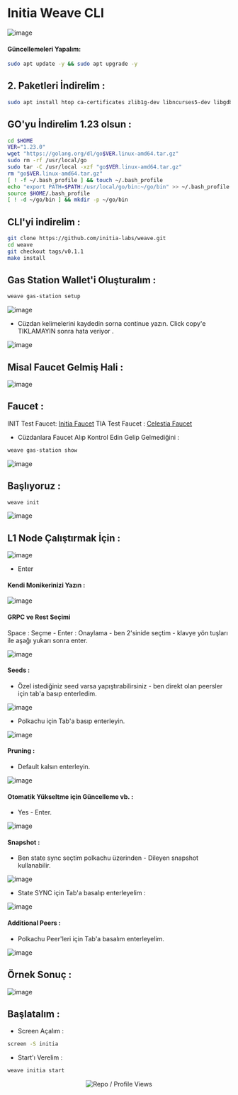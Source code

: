 # Initia Weave CLI 

![image](https://github.com/user-attachments/assets/a077805e-88ef-42c6-a3e5-d08776586548)

#### Güncellemeleri Yapalım:

```bash
sudo apt update -y && sudo apt upgrade -y
```
## 2. Paketleri İndirelim :

```bash
sudo apt install htop ca-certificates zlib1g-dev libncurses5-dev libgdbm-dev libnss3-dev tmux iptables curl nvme-cli git wget make jq libleveldb-dev build-essential pkg-config ncdu tar clang bsdmainutils lsb-release libssl-dev libreadline-dev libffi-dev jq gcc screen unzip lz4 -y
```

## GO'yu İndirelim 1.23 olsun :

```bash
cd $HOME
VER="1.23.0"
wget "https://golang.org/dl/go$VER.linux-amd64.tar.gz"
sudo rm -rf /usr/local/go
sudo tar -C /usr/local -xzf "go$VER.linux-amd64.tar.gz"
rm "go$VER.linux-amd64.tar.gz"
[ ! -f ~/.bash_profile ] && touch ~/.bash_profile
echo "export PATH=$PATH:/usr/local/go/bin:~/go/bin" >> ~/.bash_profile
source $HOME/.bash_profile
[ ! -d ~/go/bin ] && mkdir -p ~/go/bin
```

## CLI'yi indirelim : 

```bash
git clone https://github.com/initia-labs/weave.git
cd weave
git checkout tags/v0.1.1
make install
```

## Gas Station Wallet'i Oluşturalım : 
```bash
weave gas-station setup
```
![image](https://github.com/user-attachments/assets/86581ff0-50b3-4807-9332-dff29e96d50d)

- Cüzdan kelimelerini kaydedin sorna continue yazın. Click copy'e TIKLAMAYIN sonra hata veriyor . 

![image](https://github.com/user-attachments/assets/b23d1826-ea74-4c7a-b8ca-158549817536)


## Misal Faucet Gelmiş Hali : 

![image](https://github.com/user-attachments/assets/c0f35189-5ce4-45a1-992b-470ede9f7388)


## Faucet : 

INIT Test Faucet: [Initia Faucet](https://faucet.testnet.initia.xyz/)
TIA Test Faucet : [Celestia Faucet](https://docs.celestia.org/how-to-guides/mocha-testnet#mocha-testnet-faucet)


- Cüzdanlara Faucet Alıp Kontrol Edin Gelip Gelmediğini : 
```bash
weave gas-station show
```
![image](https://github.com/user-attachments/assets/bb355332-5245-4ff3-9055-fd74294935ad)


## Başlıyoruz : 
```bash
weave init
```
![image](https://github.com/user-attachments/assets/559f9e01-e2a4-4f72-a477-86de3b97d67c)

##  L1 Node Çalıştırmak İçin : 

![image](https://github.com/user-attachments/assets/9ac4f784-b677-4451-a966-d137fa353320)

- Enter

#### Kendi Monikerinizi Yazın : 

![image](https://github.com/user-attachments/assets/a3885ac7-0453-4245-a607-e4ea95dc67d4)

#### GRPC ve Rest Seçimi

Space : Seçme - Enter : Onaylama - ben 2'sinide seçtim - klavye yön tuşları ile aşağı yukarı sonra enter. 

![image](https://github.com/user-attachments/assets/5018fa6c-79c1-48a7-840f-040b788f57b4)

#### Seeds : 

- Özel istediğiniz seed varsa yapıştırabilirsiniz - ben direkt olan peersler için tab'a basıp enterledim.


![image](https://github.com/user-attachments/assets/5e4d6560-a21a-479b-b311-d6417b0395c9)


- Polkachu için Tab'a basıp enterleyin.

![image](https://github.com/user-attachments/assets/683b6891-0734-4880-ab58-5015f5f51fe0)

#### Pruning  : 

- Default kalsın enterleyin.

![image](https://github.com/user-attachments/assets/c7b15127-72d1-4577-a232-7039a1a4a1b6)

#### Otomatik Yükseltme için Güncelleme vb. : 

- Yes - Enter.

![image](https://github.com/user-attachments/assets/ec222451-0be3-4d46-a5fa-62927b81f08a)


#### Snapshot : 

- Ben state sync seçtim polkachu üzerinden - Dileyen snapshot kullanabilir.

![image](https://github.com/user-attachments/assets/57c664d1-d8a7-439d-8835-350d7946a9f6)

- State SYNC için Tab'a basalıp enterleyelim :

![image](https://github.com/user-attachments/assets/be70335a-8ad6-4ba8-9b50-861d7786ec6a)

#### Additional Peers : 

- Polkachu Peer'leri için Tab'a basalım enterleyelim.


![image](https://github.com/user-attachments/assets/7f789402-9e2f-4cb4-95de-97ebc4107bbf)

## Örnek Sonuç : 

![image](https://github.com/user-attachments/assets/e3fbcca1-89ad-47f6-9b9b-c026949a0167)

## Başlatalım : 

- Screen Açalım : 

```bash
screen -S initia
```
- Start'ı Verelim : 

```bash
weave initia start
```



<p align="center">
  <img src="https://komarev.com/ghpvc/?username=FurkanL0&style=flat-square&color=red&label=Profile+Views+/+Repo+Views+" alt="Repo / Profile Views" />
</p>
